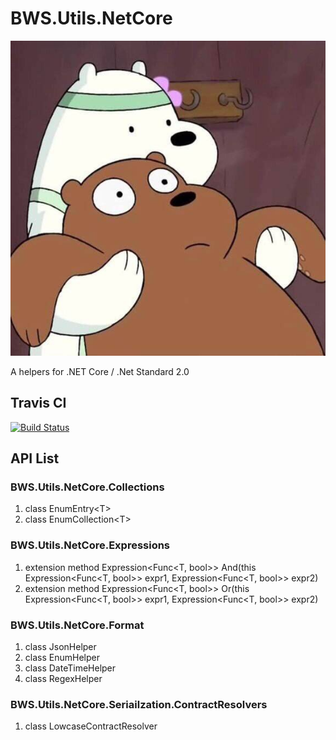# BWS.Utils.NetCore
![](icon.jpg)

A helpers for .NET Core / .Net Standard 2.0

## Travis CI
[![Build Status](https://travis-ci.org/ws-dotnet-core/BWS.Utils.NetCore.svg?branch=master)](https://travis-ci.org/ws-dotnet-core/BWS.Utils.NetCore)

## API List

### BWS.Utils.NetCore.Collections
 1.  class EnumEntry\<T> 
2.  class EnumCollection\<T>

###  BWS.Utils.NetCore.Expressions
 1. extension method  Expression<Func<T, bool>> And<T>(this Expression<Func<T, bool>> expr1, Expression<Func<T, bool>> expr2) 
 2.  extension method  Expression<Func<T, bool>> Or<T>(this Expression<Func<T, bool>> expr1, Expression<Func<T, bool>> expr2) 

 ### BWS.Utils.NetCore.Format
 1. class JsonHelper
 2. class EnumHelper
 3. class DateTimeHelper
 4. class RegexHelper

 ### BWS.Utils.NetCore.Seriailzation.ContractResolvers
 1. class LowcaseContractResolver